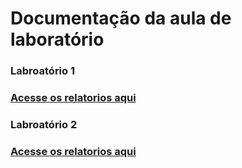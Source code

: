 # Documentação da aula de laboratório

<h3>Labroatório 1<h3>
  <a href="Laboratorio1/Laboratorio1.md">Acesse os relatorios aqui</a>
  <h3>Labroatório 2<h3>
  <a href="Laboratorio2/Laboratorio2.md">Acesse os relatorios aqui</a>

